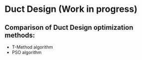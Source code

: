 # Duct Design (Work in progress)

## Comparison of  Duct Design optimization methods:
- T-Method algorithm
- PSO algorithm  
